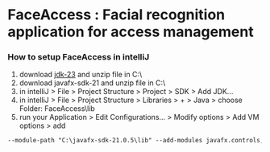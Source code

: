 # FaceAccess : Facial recognition application for access management

### How to setup FaceAccess in intelliJ

1. download [jdk-23](https://drive.google.com/drive/folders/18Q75WHKDwyVfDDyaA_oiUFb2nZifTjdl?usp=sharing) and unzip file in C:\
2. download javafx-sdk-21 and unzip file in C:\
3. in intelliJ > File > Project Structure > Project > SDK > Add JDK...
4. in intelliJ > File > Project Structure > Libraries > + > Java > choose Folder: FaceAccess\lib
5. run your Application > Edit Configurations... > Modify options > Add VM options > add
````txt
--module-path "C:\javafx-sdk-21.0.5\lib" --add-modules javafx.controls,javafx.fxml
````